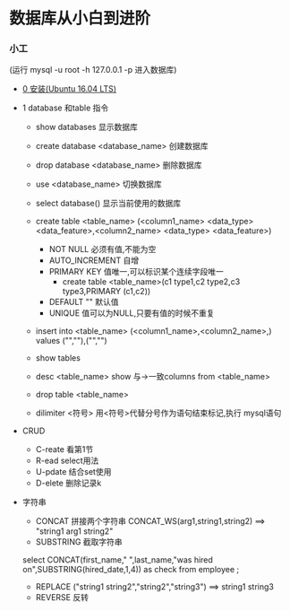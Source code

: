 # 数据库从小白到进阶
### 小工

(运行 mysql -u root -h 127.0.0.1 -p 进入数据库)

* [0 安装(Ubuntu 16.04 LTS)](https://dev.mysql.com/doc/mysql-apt-repo-quick-guide/en/)

* 1 database 和table 指令

  * show databases 显示数据库
  * create database <database_name> 创建数据库
  * drop database <database_name>  删除数据库
  * use <database_name>  切换数据库
  * select database() 显示当前使用的数据库 
  
  * create table <table_name> (<column1_name> <data_type> <data_feature>,<column2_name> <data_type> <data_feature>)
  
    * NOT NULL 必须有值,不能为空 
    * AUTO_INCREMENT 自增 
    * PRIMARY KEY 值唯一,可以标识某个连续字段唯一 
      * create table <table_name>(c1 type1,c2 type2,c3 type3,PRIMARY (c1,c2))
    * DEFAULT "<value>" 默认值 <value>
    * UNIQUE 值可以为NULL,只要有值的时候不重复

  * insert into <table_name>  (<column1_name>,<column2_name>,) values ("<value1>","<value2>"),("<value3>","<value4>")
  * show tables
  * desc <table_name> show 与→一致columns from <table_name>
  * drop table <table_name>
  
  * dilimiter <符号> 用<符号>代替分号作为语句结束标记,执行 mysql语句
  
* CRUD 
  * C-reate 看第1节
  * R-ead select用法
  * U-pdate 结合set使用
  * D-elete 删除记录k
* 字符串
  * CONCAT 拼接两个字符串 CONCAT_WS(arg1,string1,string2) ==> "string1 arg1 string2"
  * SUBSTRING 截取字符串
  
  select CONCAT(first_name," ",last_name,"was hired on",SUBSTRING(hired_date,1,4)) as check from employee ;
  
  * REPLACE ("string1 string2","string2","string3") ==> string1 string3
  * REVERSE 反转

